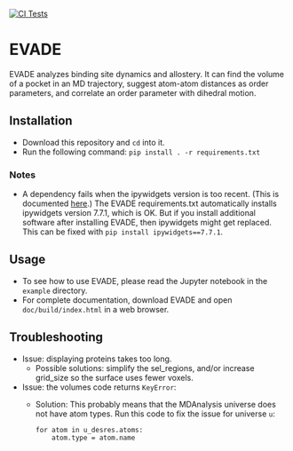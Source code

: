 [![CI Tests](https://github.com/laulab-johnshopkins/EVADE/actions/workflows/python-app.yml/badge.svg)](https://github.com/laulab-johnshopkins/EVADE/actions/workflows/python-app.yml)

# EVADE

EVADE analyzes binding site dynamics and allostery. It can find the volume of a pocket in an MD trajectory, suggest atom-atom distances as order parameters, and correlate an order parameter with dihedral motion.

## Installation
* Download this repository and `cd` into it.
* Run the following command:
    `pip install . -r requirements.txt`

        
### Notes
* A dependency fails when the ipywidgets version is too recent.  (This is documented [here](https://github.com/pyvista/pyvista/issues/3274).)  The EVADE requirements.txt automatically installs ipywidgets version 7.7.1, which is OK.  But if you install additional software after installing EVADE, then ipywidgets might get replaced.  This can be fixed with `pip install ipywidgets==7.7.1`.

## Usage
* To see how to use EVADE, please read the Jupyter notebook in the `example` directory.
* For complete documentation, download EVADE and open `doc/build/index.html` in a web browser.

## Troubleshooting
* Issue: displaying proteins takes too long.
  * Possible solutions: simplify the sel\_regions, and/or increase grid\_size so the surface uses fewer voxels.
* Issue: the volumes code returns `KeyError`:
  * Solution: This probably means that the MDAnalysis universe does not have atom types.  Run this code to fix the issue for universe `u`:
  
      ```
      for atom in u_desres.atoms:
          atom.type = atom.name
      ```
